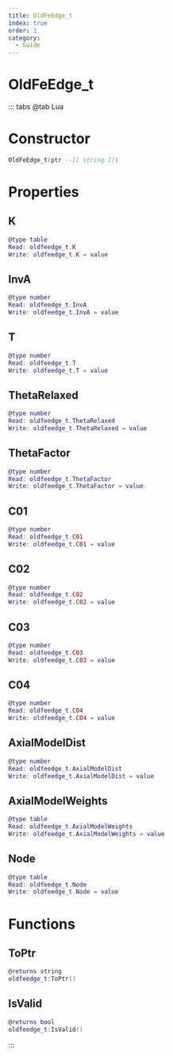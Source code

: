 ```yaml
---
title: OldFeEdge_t
index: true
order: 2
category:
  - Guide
---
```


# OldFeEdge_t

::: tabs
@tab Lua
# Constructor
```lua
OldFeEdge_t(ptr --[[ string ]])
```
# Properties
## K 
```lua
@type table
Read: oldfeedge_t.K
Write: oldfeedge_t.K = value
```
## InvA 
```lua
@type number
Read: oldfeedge_t.InvA
Write: oldfeedge_t.InvA = value
```
## T 
```lua
@type number
Read: oldfeedge_t.T
Write: oldfeedge_t.T = value
```
## ThetaRelaxed 
```lua
@type number
Read: oldfeedge_t.ThetaRelaxed
Write: oldfeedge_t.ThetaRelaxed = value
```
## ThetaFactor 
```lua
@type number
Read: oldfeedge_t.ThetaFactor
Write: oldfeedge_t.ThetaFactor = value
```
## C01 
```lua
@type number
Read: oldfeedge_t.C01
Write: oldfeedge_t.C01 = value
```
## C02 
```lua
@type number
Read: oldfeedge_t.C02
Write: oldfeedge_t.C02 = value
```
## C03 
```lua
@type number
Read: oldfeedge_t.C03
Write: oldfeedge_t.C03 = value
```
## C04 
```lua
@type number
Read: oldfeedge_t.C04
Write: oldfeedge_t.C04 = value
```
## AxialModelDist 
```lua
@type number
Read: oldfeedge_t.AxialModelDist
Write: oldfeedge_t.AxialModelDist = value
```
## AxialModelWeights 
```lua
@type table
Read: oldfeedge_t.AxialModelWeights
Write: oldfeedge_t.AxialModelWeights = value
```
## Node 
```lua
@type table
Read: oldfeedge_t.Node
Write: oldfeedge_t.Node = value
```
# Functions
## ToPtr
```lua
@returns string
oldfeedge_t:ToPtr()
```
## IsValid
```lua
@returns bool
oldfeedge_t:IsValid()
```

:::